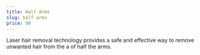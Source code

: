 ```yaml
---
title: Half Arms
slug: half-arms
price: 90
---
```


Laser hair removal technology provides a safe and effective way to remove unwanted hair from the a of half the arms.
